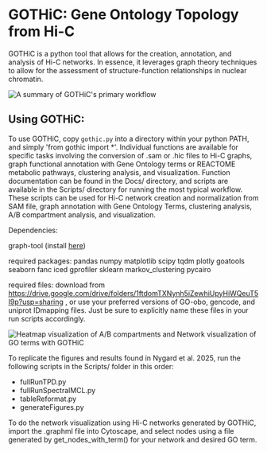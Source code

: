 # GOTHiC: Gene Ontology Topology from Hi-C

GOTHiC is a python tool that allows for the creation, annotation, and analysis of Hi-C networks. In essence, it leverages graph theory techniques to allow for the assessment of structure-function relationships in nuclear chromatin.

![A summary of GOTHiC's primary workflow](https://github.com/LavalleeAdamLab/GOTHiC/assets/61287366/7d13adaa-5a70-4c1b-b0a7-7116a9736b1b)

## Using GOTHiC:
To use GOTHiC, copy `gothic.py` into a directory within your python PATH, and simply 'from gothic import *'. Individual functions are available for specific tasks involving the conversion of .sam or .hic files to Hi-C graphs, graph functional annotation with Gene Ontology terms or REACTOME metabolic pathways, clustering analysis, and visualization. Function documentation can be found in the Docs/ directory, and scripts are available in the Scripts/ directory for running the most typical workflow. These scripts can be used for Hi-C network creation and normalization from SAM file, graph annotation with Gene Ontology Terms, clustering analysis, A/B compartment analysis, and visualization.  

Dependencies:

graph-tool (install [here](https://graph-tool.skewed.de/installation.html))

required packages: pandas numpy matplotlib scipy tqdm plotly goatools seaborn fanc iced gprofiler sklearn markov_clustering pycairo

required files: download from https://drive.google.com/drive/folders/1ftdomTXNynh5iZewhiUpyHiWQeuT5I9p?usp=sharing ,
or use your preferred versions of GO-obo, gencode, and uniprot IDmapping files. Just be sure to explicitly name these files in your run scripts accordingly.  

![Heatmap visualization of A/B compartments and Network visualization of GO terms with GOTHiC](https://github.com/user-attachments/assets/45a5e6b3-aba6-4c50-97c8-3112fcdb055e)

To replicate the figures and results found in Nygard et al. 2025, run the following scripts in the Scripts/ folder in this order:
- fullRunTPD.py
- fullRunSpectralMCL.py
- tableReformat.py
- generateFigures.py

To do the network visualization using Hi-C networks generated by GOTHiC, import the .graphml file into Cytoscape, and select nodes using a file generated by get_nodes_with_term() for your network and desired GO term.




